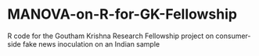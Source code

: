# MANOVA-on-R-for-GK-Fellowship
R code for the Goutham Krishna Research Fellowship project on consumer-side fake news inoculation on an Indian sample 
